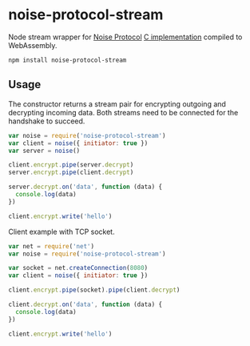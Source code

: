 # noise-protocol-stream

Node stream wrapper for [Noise Protocol](http://noiseprotocol.org) [C implementation](https://github.com/rweather/noise-c) compiled to WebAssembly.

    npm install noise-protocol-stream

## Usage

The constructor returns a stream pair for encrypting outgoing and decrypting incoming data. Both streams need to be connected for the handshake to succeed.

```javascript
var noise = require('noise-protocol-stream')
var client = noise({ initiator: true })
var server = noise()

client.encrypt.pipe(server.decrypt)
server.encrypt.pipe(client.decrypt)

server.decrypt.on('data', function (data) {
  console.log(data)
})

client.encrypt.write('hello')
```

Client example with TCP socket.

```javascript
var net = require('net')
var noise = require('noise-protocol-stream')

var socket = net.createConnection(8080)
var client = noise({ initiator: true })

client.encrypt.pipe(socket).pipe(client.decrypt)

client.decrypt.on('data', function (data) {
  console.log(data)
})

client.encrypt.write('hello')
```
